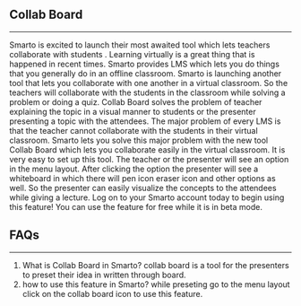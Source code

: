 ## Collab Board

---

Smarto is excited to launch their most awaited tool which lets teachers collaborate with students .
Learning virtually is a great thing that is happened in recent times. Smarto provides LMS which lets you do things that you generally do in an offline classroom. Smarto is launching another tool that lets you collaborate with one another in a virtual classroom. So the teachers will collaborate with the students in the classroom while solving a problem or doing a quiz.
Collab Board solves the problem of teacher explaining the topic in a visual manner to students or the presenter presenting a topic with the attendees. The major problem of every LMS is that the teacher cannot collaborate with the students in their virtual classroom. Smarto lets you solve this major problem with the new tool Collab Board which lets you collaborate easily in the virtual classroom.
It is very easy to set up this tool. The teacher or the presenter will see an option in the menu layout. After clicking the option the presenter will see a whiteboard in which there will pen icon eraser icon and other options as well. So the presenter can easily visualize the concepts to the attendees while giving a lecture.
Log on to your Smarto account today to begin using this feature! You can use the feature for free while it is in beta mode.

## FAQs

---

1. What is Collab Board in Smarto?
   collab board is a tool for the presenters to preset their idea in written through board.
2. how to use this feature in Smarto?
   while preseting go to the menu layout click on the collab board icon to use this feature.
